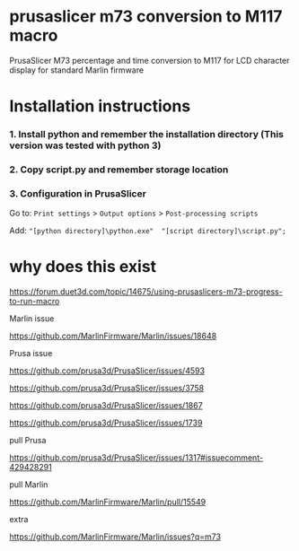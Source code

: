 # prusaslicer m73 conversion to M117 macro
PrusaSlicer M73 percentage and time conversion to M117 for LCD character display for standard Marlin firmware

# Installation instructions

### 1. Install python and remember the installation directory (This version was tested with python 3)

### 2. Copy script.py and remember storage location     

### 3. Configuration in PrusaSlicer 
Go to: `Print settings` > `Output options` > `Post-processing scripts`

Add: `"[python directory]\python.exe"  "[script directory]\script.py";`

# why does this exist
https://forum.duet3d.com/topic/14675/using-prusaslicers-m73-progress-to-run-macro

Marlin issue

https://github.com/MarlinFirmware/Marlin/issues/18648

Prusa issue

https://github.com/prusa3d/PrusaSlicer/issues/4593

https://github.com/prusa3d/PrusaSlicer/issues/3758

https://github.com/prusa3d/PrusaSlicer/issues/1867

https://github.com/prusa3d/PrusaSlicer/issues/1739

pull Prusa

https://github.com/prusa3d/PrusaSlicer/issues/1317#issuecomment-429428291

pull Marlin

https://github.com/MarlinFirmware/Marlin/pull/15549


extra

https://github.com/MarlinFirmware/Marlin/issues?q=m73
